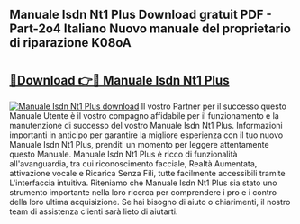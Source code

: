 ## Manuale Isdn Nt1 Plus Download gratuit PDF - Part-2o4 Italiano Nuovo manuale del proprietario di riparazione K08oA

# <h2><a href="http://dffhnz.blite.top/?on=Manuale+Isdn+Nt1+Plus">🔗Download 👉🔴 Manuale Isdn Nt1 Plus</a></h2>

[![Manuale Isdn Nt1 Plus download](https://i.imgur.com/lujVjoI.png)](http://dffhnz.blite.top/?on=Manuale+Isdn+Nt1+Plus)
Il vostro Partner per il successo questo Manuale Utente è il vostro compagno affidabile per il funzionamento e la manutenzione di successo del vostro Manuale Isdn Nt1 Plus. Informazioni importanti in anticipo per garantire la migliore esperienza con il tuo nuovo Manuale Isdn Nt1 Plus, prenditi un momento per leggere attentamente questo Manuale. Manuale Isdn Nt1 Plus è ricco di funzionalità all'avanguardia, tra cui riconoscimento facciale, Realtà Aumentata, attivazione vocale e Ricarica Senza Fili, tutte facilmente accessibili tramite L'interfaccia intuitiva. Riteniamo che Manuale Isdn Nt1 Plus sia stato uno strumento importante nella loro ricerca per comprendere i pro e i contro della loro ultima acquisizione. Se hai bisogno di aiuto o chiarimenti, il nostro team di assistenza clienti sarà lieto di aiutarti.
